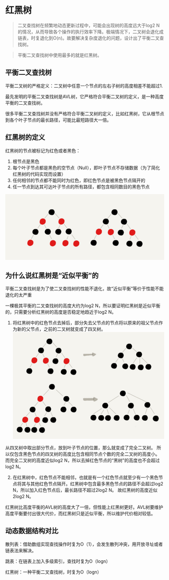 # 红黑树

> 二叉查找树在频繁地动态更新过程中，可能会出现树的高度远大于log2 N 的情况，从而导致各个操作的执行效率下降。极端情况下，二叉树会退化成链表，时复退化到O(n)。故要解决复杂度退化的问题，设计出了平衡二叉查找树。

> 平衡二叉查找树中使用最多的就是红黑树。

## 平衡二叉查找树
平衡二叉树的严格定义：二叉树中任意一个节点的左右子树的高度相差不能超过1.

最先发明的平衡二叉查找树是AVL树，它严格符合平衡二叉树的定义，是一种高度平衡的二叉查找树。

很多平衡二叉查找树并没有严格符合平衡二叉树的定义，比如红黑树，它从根节点到各个叶子节点的最长路径，可能比最短路径大一倍。

## 红黑树的定义
红黑树的节点被标记为红色或者黑色：
1. 根节点是黑色
2. 每个叶子节点都是黑色的空节点（Null），即叶子节点不存储数据（为了简化红黑树的代码实现而设置）
3. 任何相邻的节点都不能同时为红色，即红色节点是被黑色节点隔开的
4. 任一节点到达其可达叶子节点的所有路径，都包含相同数目的黑色节点

![](../img/RBT.jpg)

## 为什么说红黑树是“近似平衡”的
平衡二叉查找树是为了使二叉查找树的性能不退化，故“近似平衡”等价于性能不能退化的太严重

一棵极其平衡的二叉查找树的高度大约为log2 N，所以要证明红黑树是近似平衡的，只需要分析红黑树的高度是否稳定地趋近于log2 N。

1. 将红黑树中的红色节点去掉后，部分失去父节点的节点将以原来的祖父节点作为新的父节点，之前的二叉树就变成了四叉树。
![](../img/RBT1.jpg)

从四叉树中取出部分节点，放到叶子节点的位置，那么就变成了完全二叉树。 所以仅包含黑色节点的四叉树的高度比包含相同节点个数的完全二叉树的高度小。 而完全二叉树的高度近似log2 N，所以去掉红色节点的“黑树”的高度也不会超过log2 N。

2. 在红黑树中，红色节点不能相邻，也就是有一个红色节点就至少有一个黑色节点将其与其他红色节点隔开。红黑树中包含最多黑色节点的路径不会超过log2 N，所以加入红色节点后，最长路径不超过2log2 N。 故红黑树的高度近似2log2 N。

红黑树比高度平衡的AVL树的高度大了一倍，但性能上红黑树更好。AVL树要维护高度平衡要付出很大代价，而红黑树只是近似平衡，所以维护代价相对较低。

## 动态数据结构对比

散列表：借助数组实现查找操作时复为O（1），会发生散列冲突，用开放寻址或者链表法来解决。

跳表：在链表上加入多级索引，查找时复为O（logn）

红黑树：一种平衡二叉查找树，时复为O（logn）




